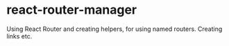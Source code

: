 # react-router-manager
Using React Router and creating helpers, for using named routers. Creating links etc.
